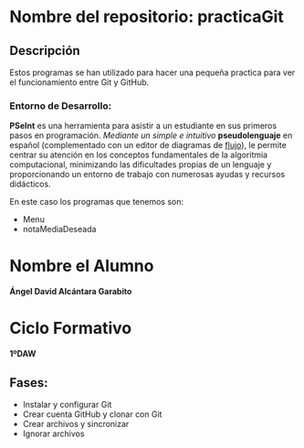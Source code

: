 # Nombre del repositorio: practicaGit

## Descripción

Estos programas se han utilizado para hacer una pequeña practica para ver el funcionamiento entre Git y GitHub.

### Entorno de Desarrollo:

**PSeInt** es una herramienta para asistir a un estudiante en sus primeros pasos en programación. *Mediante un simple e intuitivo* **pseudolenguaje** en español (complementado con un editor de diagramas de <u>flujo</u>), le permite centrar su atención en los conceptos fundamentales de la algoritmia computacional, minimizando las dificultades propias de un lenguaje y proporcionando un entorno de trabajo con numerosas ayudas y recursos didácticos.

En este caso los programas que tenemos son:
- Menu
- notaMediaDeseada

# Nombre el Alumno

**Ángel David Alcántara Garabito**

# Ciclo Formativo #

**1ºDAW**

## Fases:
- Instalar y configurar Git
- Crear cuenta GitHub y clonar con Git
- Crear archivos y sincronizar
- Ignorar archivos
